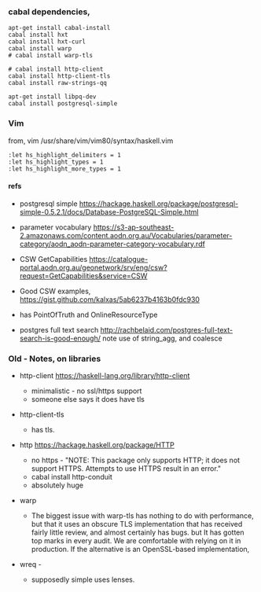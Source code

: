 
### cabal dependencies,

```
apt-get install cabal-install
cabal install hxt
cabal install hxt-curl
cabal install warp
# cabal install warp-tls

# cabal install http-client
cabal install http-client-tls
cabal install raw-strings-qq

apt-get install libpq-dev
cabal install postgresql-simple

```





### Vim

from, vim /usr/share/vim/vim80/syntax/haskell.vim

```
:let hs_highlight_delimiters = 1
:let hs_highlight_types = 1
:let hs_highlight_more_types = 1
```


#### refs


- postgresql simple
  https://hackage.haskell.org/package/postgresql-simple-0.5.2.1/docs/Database-PostgreSQL-Simple.html

- parameter vocabulary
  https://s3-ap-southeast-2.amazonaws.com/content.aodn.org.au/Vocabularies/parameter-category/aodn_aodn-parameter-category-vocabulary.rdf

- CSW GetCapabilities
  https://catalogue-portal.aodn.org.au/geonetwork/srv/eng/csw?request=GetCapabilities&service=CSW

- Good CSW examples,
  https://gist.github.com/kalxas/5ab6237b4163b0fdc930

- has PointOfTruth and OnlineResourceType

- postgres full text search
    http://rachbelaid.com/postgres-full-text-search-is-good-enough/
    note use of string_agg, and coalesce


### Old - Notes, on libraries


- http-client
  https://haskell-lang.org/library/http-client
  - minimalistic - no ssl/https support
  - someone else says it does have tls

- http-client-tls
  - has tls.

- http
  https://hackage.haskell.org/package/HTTP
  - no https - "NOTE: This package only supports HTTP; it does not support HTTPS. Attempts to use HTTPS result in an error."
  - cabal install http-conduit
  - absolutely huge


- warp
  - The biggest issue with warp-tls has nothing to do with performance, but that it uses an obscure TLS implementation that has received fairly little review, and almost certainly has bugs.  but It has gotten top marks in every audit. We are comfortable with relying on it in production. If the alternative is an OpenSSL-based implementation,

- wreq -
  - supposedly simple uses lenses.




